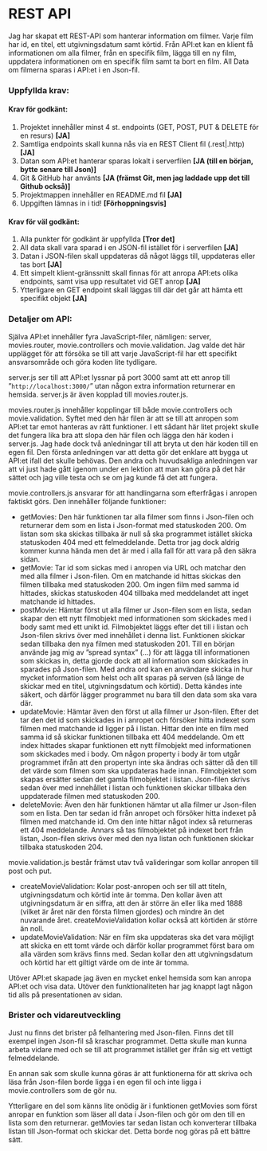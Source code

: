 # REST API
Jag har skapat ett REST-API som hanterar information om filmer. Varje film har id, en titel, ett utgivningsdatum samt körtid. Från API:et kan en klient få informationen om alla filmer, från en specifik film, lägga till en ny film, uppdatera informationen om en specifik film samt ta bort en film. All Data om filmerna sparas i API:et i en Json-fil.

### Uppfyllda krav:
#### Krav för godkänt:
1. Projektet innehåller minst 4 st. endpoints (GET, POST, PUT & DELETE för en resurs) **[JA]**
2. Samtliga endpoints skall kunna nås via en REST Client fil (.rest|.http) **[JA]**
3. Datan som API:et hanterar sparas lokalt i serverfilen **[JA (till en början, bytte senare till Json)]**
4. Git & GitHub har använts **[JA (främst Git, men jag laddade upp det till Github också)]**
5. Projektmappen innehåller en README.md fil **[JA]**
6. Uppgiften lämnas in i tid! **[Förhoppningsvis]**

#### Krav för väl godkänt:
1. Alla punkter för godkänt är uppfyllda **[Tror det]**
2. All data skall vara sparad i en JSON-fil istället för i serverfilen **[JA]**
3. Datan i JSON-filen skall uppdateras då något läggs till, uppdateras eller tas bort **[JA]**
4. Ett simpelt klient-gränssnitt skall finnas för att anropa API:ets olika endpoints, samt visa upp resultatet vid GET anrop **[JA]**
5. Ytterligare en GET endpoint skall läggas till där det går att hämta ett specifikt objekt **[JA]**

### Detaljer om API:
Själva API:et innehåller fyra JavaScript-filer, nämligen: server, movies.router, movie.controllers och movie.validation. Jag valde det här upplägget för att försöka se till att varje JavaScript-fil har ett specifikt ansvarsområde och göra koden lite tydligare. 

server.js ser till att API:et lyssnar på port 3000 samt att ett anrop till ”`http://localhost:3000/`” utan någon extra information returnerar en hemsida. server.js är även kopplad till movies.router.js.

movies.router.js innehåller kopplingar till både movie.controllers och movie.validation. Syftet med den här filen är att se till att anropen som API:et tar emot hanteras av rätt funktioner. I ett sådant här litet projekt skulle det fungera lika bra att slopa den här filen och lägga den här koden i server.js. Jag hade dock två anledningar till att bryta ut den här koden till en egen fil. Den första anledningen var att detta gör det enklare att bygga ut API:et ifall det skulle behövas. Den andra och huvudsakliga anledningen var att vi just hade gått igenom under en lektion att man kan göra på det här sättet och jag ville testa och se om jag kunde få det att fungera.

movie.controllers.js ansvarar för att handlingarna som efterfrågas i anropen faktiskt görs. Den innehåller följande funktioner:
* getMovies: Den här funktionen tar alla filmer som finns i Json-filen och returnerar dem som en lista i Json-format med statuskoden 200. Om listan som ska skickas tillbaka är null så ska programmet istället skicka statuskoden 404 med ett felmeddelande. Detta tror jag dock aldrig kommer kunna hända men det är med i alla fall för att vara på den säkra sidan.
* getMovie: Tar id som sickas med i anropen via URL och matchar den med alla filmer i Json-filen. Om en matchande id hittas skickas den filmen tillbaka med statuskoden 200. Om ingen film med samma id hittades, skickas statuskoden 404 tillbaka med meddelandet att inget matchande id hittades. 
* postMovie: Hämtar först ut alla filmer ur Json-filen som en lista, sedan skapar den ett nytt filmobjekt med informationen som skickades med i body samt med ett unikt id. Filmobjektet läggs efter det till i listan och Json-filen skrivs över med innehållet i denna list. Funktionen skickar sedan tillbaka den nya filmen med statuskoden 201. Till en början använde jag mig av ”spread syntax” (…) för att lägga till informationen som skickas in, detta gjorde dock att all information som skickades in sparades på Json-filen. Med andra ord kan en användare skicka in hur mycket information som helst och allt sparas på serven (så länge de skickar med en titel, utgivningsdatum och körtid). Detta kändes inte säkert, och därför lägger programmet nu bara till den data som ska vara där.
* updateMovie: Hämtar även den först ut alla filmer ur Json-filen. Efter det tar den det id som skickades in i anropet och försöker hitta indexet som filmen med matchande id ligger på i listan. Hittar den inte en film med samma id så skickar funktionen tillbaka ett 404 meddelande. Om ett index hittades skapar funktionen ett nytt filmobjekt med informationen som skickades med i body. Om någon property i body är tom utgår programmet ifrån att den propertyn inte ska ändras och sätter då den till det värde som filmen som ska uppdateras hade innan. Filmobjektet som skapas ersätter sedan det gamla filmobjektet i listan. Json-filen skrivs sedan över med innehållet i listan och funktionen skickar tillbaka den uppdaterade filmen med statuskoden 200.
* deleteMovie: Även den här funktionen hämtar ut alla filmer ur Json-filen som en lista. Den tar sedan id från anropet och försöker hitta indexet på filmen med matchande id. Om den inte hittar något index så returneras ett 404 meddelande. Annars så tas filmobjektet på indexet bort från listan, Json-filen skrivs över med den nya listan och funktionen skickar tillbaka statuskoden 204. 

movie.validation.js består främst utav två valideringar som kollar anropen till post och put.
* createMovieValidation: Kolar post-anropen och ser till att titeln, utgivningsdatum och körtid inte är tomma. Den kollar även att utgivningsdatum är en siffra, att den är större än eller lika med 1888 (vilket är året när den första filmen gjordes) och mindre än det nuvarande året. createMovieValidation kollar också att körtiden är större än noll.
* updateMovieValidation: När en film ska uppdateras ska det vara möjligt att skicka en ett tomt värde och därför kollar programmet först bara om alla värden som krävs finns med. Sedan kollar den att utgivningsdatum och körtid har ett giltigt värde om de inte är tomma.

Utöver API:et skapade jag även en mycket enkel hemsida som kan anropa API:et och visa data. Utöver den funktionaliteten har jag knappt lagt någon tid alls på presentationen av sidan.

### Brister och vidareutveckling
Just nu finns det brister på felhantering med Json-filen. Finns det till exempel ingen Json-fil så kraschar programmet. Detta skulle man kunna arbeta vidare med och se till att programmet istället ger ifrån sig ett vettigt felmeddelande.

En annan sak som skulle kunna göras är att funktionerna för att skriva och läsa från Json-filen borde ligga i en egen fil och inte ligga i movie.controllers som de gör nu. 

Ytterligare en del som känns lite onödig är i funktionen getMovies som först anropar en funktion som läser all data i Json-filen och gör om den till en lista som den returnerar. getMovies tar sedan listan och konverterar tillbaka listan till Json-format och skickar det. Detta borde nog göras på ett bättre sätt. 

